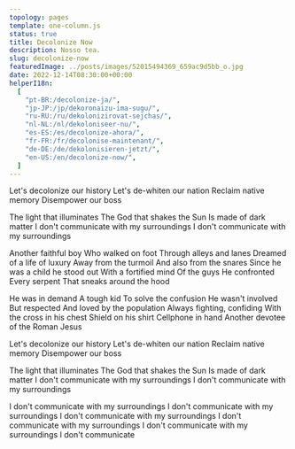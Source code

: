 ```yaml
---
topology: pages
template: one-column.js
status: true
title: Decolonize Now
description: Nosso tea.
slug: decolonize-now
featuredImage: ../posts/images/52015494369_659ac9d5bb_o.jpg
date: 2022-12-14T08:30:00+00:00
helperI18n:
  [
    "pt-BR:/decolonize-ja/",
    "jp-JP:/jp/dekoronaizu-ima-sugu/",
    "ru-RU:/ru/dekolonizirovat-sejchas/",
    "nl-NL:/nl/dekoloniseer-nu/",
    "es-ES:/es/decolonize-ahora/",
    "fr-FR:/fr/decolonise-maintenant/",
    "de-DE:/de/dekolonisieren-jetzt/",
    "en-US:/en/decolonize-now/",
  ]
---
```


Let's decolonize our history
Let's de-whiten our nation
Reclaim native memory
Disempower our boss

The light that illuminates
The God that shakes the Sun
Is made of dark matter
I don't communicate with my surroundings
I don't communicate with my surroundings

Another faithful boy
Who walked on foot
Through alleys and lanes
Dreamed of a life of luxury
Away from the turmoil
And also from the snares
Since he was a child he stood out
With a fortified mind
Of the guys
He confronted
Every serpent
That sneaks around the hood

He was in demand
A tough kid
To solve the confusion
He wasn't involved
But respected
And loved by the population
Always fighting, confiding
With the cross in his chest
Shield on his shirt
Cellphone in hand
Another devotee of the Roman Jesus

Let's decolonize our history
Let's de-whiten our nation
Reclaim native memory
Disempower our boss

The light that illuminates
The God that shakes the Sun
Is made of dark matter
I don't communicate with my surroundings
I don't communicate with my surroundings

I don't communicate with my surroundings
I don't communicate with my surroundings
I don't communicate with my surroundings
I don't communicate with my surroundings
I don't communicate with my surroundings
I don't communicate
